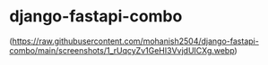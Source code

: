 # django-fastapi-combo
(https://raw.githubusercontent.com/mohanish2504/django-fastapi-combo/main/screenshots/1_rUqcyZv1GeHI3VvjdUICXg.webp)
